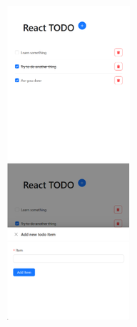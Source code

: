 <img src="./images/Screenshot 2025-04-17 130208.png" height="350px">
<img src="./images/Screenshot 2025-04-17 130218.png" height="350px">